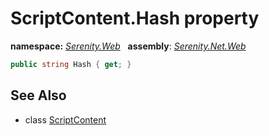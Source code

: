 # ScriptContent.Hash property
**namespace:** *[Serenity.Web](../../README.md#serenity.web-namespace)*   **assembly**: *[Serenity.Net.Web](../../README.md)*

```csharp
public string Hash { get; }
```

## See Also

* class [ScriptContent](../ScriptContent.md)